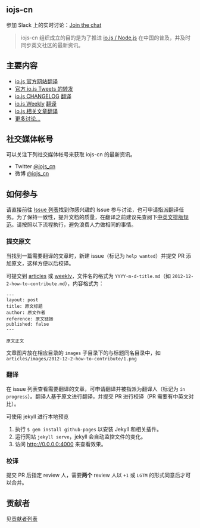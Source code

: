 iojs-cn
----------

参加 Slack 上的实时讨论：[Join the chat](https://iojs-cn.slack.com)

> iojs-cn 组织成立的目的是为了推进 [io.js / Node.js](https://iojs.org/) 在中国的普及，并及时同步英文社区的最新资讯。

## 主要内容

- [io.js 官方网站翻译](https://github.com/nodejs/website/tree/master/content/cn)
- [官方 io.js Tweets 的转发](https://twitter.com/official_iojs)
- [io.js CHANGELOG](https://github.com/nodejs/io.js/blob/v1.x/CHANGELOG.md) [翻译](https://github.com/iojs/iojs-cn/blob/gh-pages/CHANGELOG.md)
- [io.js Weekly](https://medium.com/@iojs) [翻译](https://github.com/nodejs/iojs-cn/tree/gh-pages/articles)
- [io.js 相关文章翻译](https://github.com/nodejs/iojs-cn/tree/gh-pages/articles)
- [更多讨论...](https://github.com/nodejs/iojs-cn/issues)

## 社交媒体帐号

可以关注下列社交媒体帐号来获取 iojs-cn 的最新资讯。

- Twitter [@iojs_cn](https://twitter.com/iojs_cn)
- 微博 [@iojs_cn](http://weibo.com/iojscn)

## 如何参与

请直接前往 [Issue 列表](https://github.com/nodejs/iojs-cn/issues)找到你感兴趣的 Issue 参与讨论，也可申请指派翻译任务。为了保持一致性，提升文档的质量，在翻译之前建议先查阅下[中英文排版规范](https://github.com/sparanoid/chinese-copywriting-guidelines)。请按照以下流程执行，避免浪费人力做相同的事情。

### 提交原文

当找到一篇需要翻译的文章时，新建 issue（标记为 `help wanted`）并提交 PR 添加原文，这样方便以后校译。

可提交到 [articles](https://github.com/nodejs/iojs-cn/tree/gh-pages/articles/_posts) 或 [weekly](https://github.com/nodejs/iojs-cn/tree/gh-pages/weekly/_posts)，文件名的格式为 `YYYY-m-d-title.md`（如 `2012-12-2-how-to-contribute.md`），内容格式为：

```
---
layout: post
title: 原文标题
author: 原文作者
reference: 原文链接
published: false
---

原文正文
```

文章图片放在相应目录的 `images` 子目录下的与标题同名目录中，如 `articles/images/2012-12-2-how-to-contribute/1.png`

### 翻译

在 issue 列表查看需要翻译的文章，可申请翻译并被指派为翻译人（标记为 `in progress`）。翻译人基于原文进行翻译，并提交 PR 进行校译（PR 需要有中英文对比）。

可使用 jekyll 进行本地预览

1. 执行 `$ gem install github-pages` 以安装 Jekyll 和相关插件。
2. 运行网站 `jekyll serve`，jekyll 会自动监控文件的变化。
3. 访问 http://0.0.0.0:4000 来查看效果。

### 校译

提交 PR 后指定 review 人，需要**两个** review 人以 `+1` 或 `LGTM` 的形式同意后才可以合并。

## 贡献者

见[贡献者列表](https://github.com/nodejs/iojs-cn/graphs/contributors)
